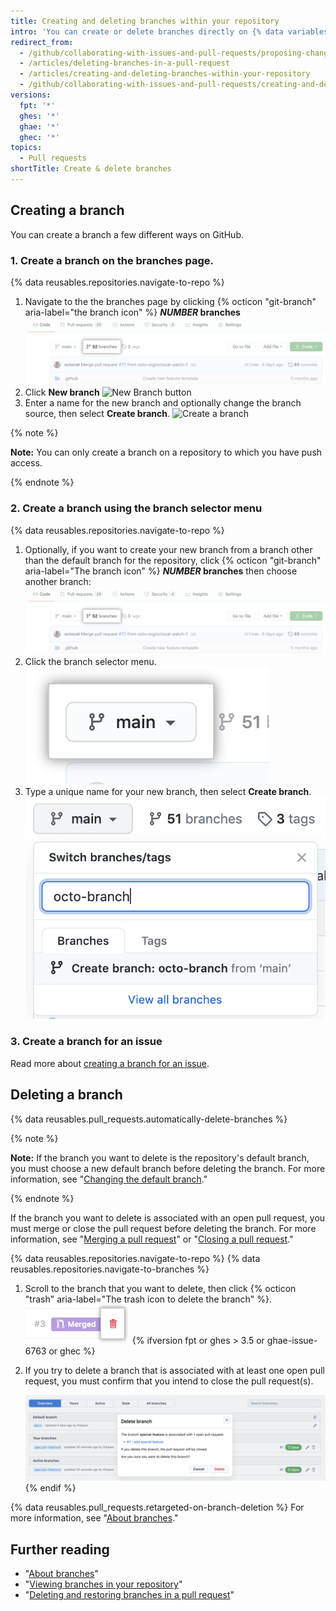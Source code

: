 ```yaml
---
title: Creating and deleting branches within your repository
intro: 'You can create or delete branches directly on {% data variables.product.product_name %}.'
redirect_from:
  - /github/collaborating-with-issues-and-pull-requests/proposing-changes-to-your-work-with-pull-requests/creating-and-deleting-branches-within-your-repository
  - /articles/deleting-branches-in-a-pull-request
  - /articles/creating-and-deleting-branches-within-your-repository
  - /github/collaborating-with-issues-and-pull-requests/creating-and-deleting-branches-within-your-repository
versions:
  fpt: '*'
  ghes: '*'
  ghae: '*'
  ghec: '*'
topics:
  - Pull requests
shortTitle: Create & delete branches
---
```

## Creating a branch


You can create a branch a few different ways on GitHub. 

###  1. Create a branch on the branches page.
{% data reusables.repositories.navigate-to-repo %}
1. Navigate to the the branches page by clicking {% octicon "git-branch" aria-label="the branch icon" %} **<em>NUMBER</em> branches**
    ![Branches link on overview page](/assets/images/help/branches/branches-link.png)
1. Click **New branch**
    <img width="1200" alt="New Branch button" src="https://user-images.githubusercontent.com/90000203/172206811-a1f799f1-d218-44e7-88c7-6c3cbf6be252.png">
1. Enter a name for the new branch and optionally change the branch source, then select **Create branch**.
    <img width="300" alt="Create a branch" src="https://user-images.githubusercontent.com/90000203/172206897-63cddfaf-e49d-47fa-9234-d0a7f9a4bfc6.png">

{% note %}

**Note:** You can only create a branch on a repository to which you have push access.

{% endnote %}

### 2. Create a branch using the branch selector menu
{% data reusables.repositories.navigate-to-repo %}
1. Optionally, if you want to create your new branch from a branch other than the default branch for the repository, click {% octicon "git-branch" aria-label="The branch icon" %} **<em>NUMBER</em> branches** then choose another branch:
    ![Branches link on overview page](/assets/images/help/branches/branches-link.png)
1. Click the branch selector menu.
    ![branch selector menu](/assets/images/help/branch/branch-selection-dropdown.png)
1. Type a unique name for your new branch, then select **Create branch**.
    ![branch creation text box](/assets/images/help/branch/branch-creation-text-box.png)

### 3. Create a branch for an issue
Read more about [creating a branch for an issue](/issues/tracking-your-work-with-issues/creating-a-branch-for-an-issue).

## Deleting a branch

{% data reusables.pull_requests.automatically-delete-branches %}

{% note %}

**Note:** If the branch you want to delete is the repository's default branch, you must choose a new default branch before deleting the branch. For more information, see "[Changing the default branch](/github/administering-a-repository/changing-the-default-branch)."

{% endnote %}

If the branch you want to delete is associated with an open pull request, you must merge or close the pull request before deleting the branch. For more information, see "[Merging a pull request](/pull-requests/collaborating-with-pull-requests/incorporating-changes-from-a-pull-request/merging-a-pull-request)" or "[Closing a pull request](/pull-requests/collaborating-with-pull-requests/incorporating-changes-from-a-pull-request/closing-a-pull-request)."

{% data reusables.repositories.navigate-to-repo %}
{% data reusables.repositories.navigate-to-branches %}
1. Scroll to the branch that you want to delete, then click {% octicon "trash" aria-label="The trash icon to delete the branch" %}.
    ![delete the branch](/assets/images/help/branches/branches-delete.png) {% ifversion fpt or ghes > 3.5 or ghae-issue-6763 or ghec %}
1. If you try to delete a branch that is associated with at least one open pull request, you must confirm that you intend to close the pull request(s).
   
   ![Confirm deleting a branch](/assets/images/help/branches/confirm-deleting-branch.png){% endif %}

{% data reusables.pull_requests.retargeted-on-branch-deletion %}
For more information, see "[About branches](/github/collaborating-with-issues-and-pull-requests/about-branches#working-with-branches)."

## Further reading

- "[About branches](/pull-requests/collaborating-with-pull-requests/proposing-changes-to-your-work-with-pull-requests/about-branches)"
- "[Viewing branches in your repository](/github/administering-a-repository/viewing-branches-in-your-repository)"
- "[Deleting and restoring branches in a pull request](/github/administering-a-repository/deleting-and-restoring-branches-in-a-pull-request)"
